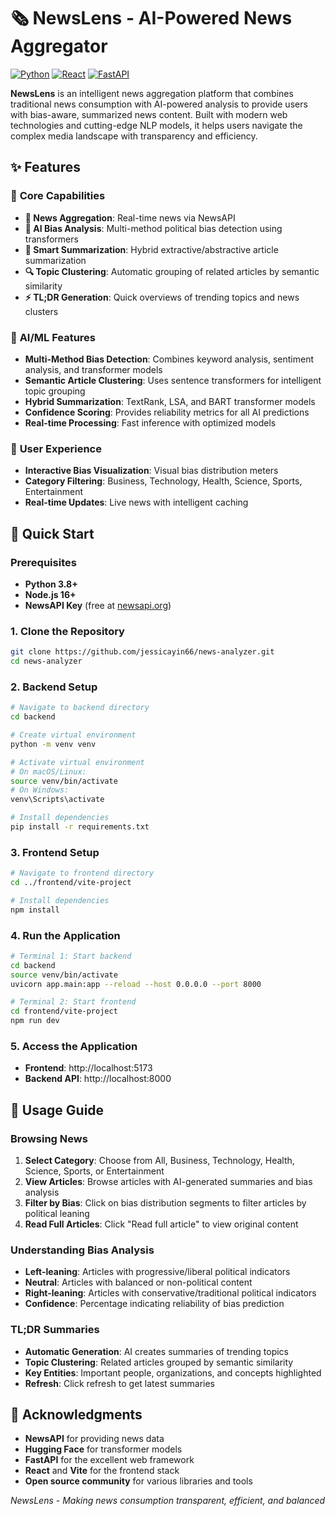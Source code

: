 # 🗞️ NewsLens - AI-Powered News Aggregator

[![Python](https://img.shields.io/badge/Python-3.8+-blue.svg)](https://python.org)
[![React](https://img.shields.io/badge/React-19-blue.svg)](https://reactjs.org)
[![FastAPI](https://img.shields.io/badge/FastAPI-0.100+-green.svg)](https://fastapi.tiangolo.com)

**NewsLens** is an intelligent news aggregation platform that combines traditional news consumption with AI-powered analysis to provide users with bias-aware, summarized news content. Built with modern web technologies and cutting-edge NLP models, it helps users navigate the complex media landscape with transparency and efficiency.

## ✨ Features

### 🎯 **Core Capabilities**
- **📰 News Aggregation**: Real-time news via NewsAPI
- **🤖 AI Bias Analysis**: Multi-method political bias detection using transformers
- **📝 Smart Summarization**: Hybrid extractive/abstractive article summarization
- **🔍 Topic Clustering**: Automatic grouping of related articles by semantic similarity
- **⚡ TL;DR Generation**: Quick overviews of trending topics and news clusters

### 🧠 **AI/ML Features**
- **Multi-Method Bias Detection**: Combines keyword analysis, sentiment analysis, and transformer models
- **Semantic Article Clustering**: Uses sentence transformers for intelligent topic grouping
- **Hybrid Summarization**: TextRank, LSA, and BART transformer models
- **Confidence Scoring**: Provides reliability metrics for all AI predictions
- **Real-time Processing**: Fast inference with optimized models

### 🎨 **User Experience**
- **Interactive Bias Visualization**: Visual bias distribution meters
- **Category Filtering**: Business, Technology, Health, Science, Sports, Entertainment
- **Real-time Updates**: Live news with intelligent caching

## 🚀 Quick Start

### Prerequisites
- **Python 3.8+**
- **Node.js 16+**
- **NewsAPI Key** (free at [newsapi.org](https://newsapi.org))

### 1. Clone the Repository
```bash
git clone https://github.com/jessicayin66/news-analyzer.git
cd news-analyzer
```

### 2. Backend Setup
```bash
# Navigate to backend directory
cd backend

# Create virtual environment
python -m venv venv

# Activate virtual environment
# On macOS/Linux:
source venv/bin/activate
# On Windows:
venv\Scripts\activate

# Install dependencies
pip install -r requirements.txt
```

### 3. Frontend Setup
```bash
# Navigate to frontend directory
cd ../frontend/vite-project

# Install dependencies
npm install

```

### 4. Run the Application
```bash
# Terminal 1: Start backend
cd backend
source venv/bin/activate
uvicorn app.main:app --reload --host 0.0.0.0 --port 8000

# Terminal 2: Start frontend
cd frontend/vite-project
npm run dev
```

### 5. Access the Application
- **Frontend**: http://localhost:5173
- **Backend API**: http://localhost:8000

## 📖 Usage Guide

### **Browsing News**
1. **Select Category**: Choose from All, Business, Technology, Health, Science, Sports, or Entertainment
2. **View Articles**: Browse articles with AI-generated summaries and bias analysis
3. **Filter by Bias**: Click on bias distribution segments to filter articles by political leaning
4. **Read Full Articles**: Click "Read full article" to view original content

### **Understanding Bias Analysis**
- **Left-leaning**: Articles with progressive/liberal political indicators
- **Neutral**: Articles with balanced or non-political content
- **Right-leaning**: Articles with conservative/traditional political indicators
- **Confidence**: Percentage indicating reliability of bias prediction

### **TL;DR Summaries**
- **Automatic Generation**: AI creates summaries of trending topics
- **Topic Clustering**: Related articles grouped by semantic similarity
- **Key Entities**: Important people, organizations, and concepts highlighted
- **Refresh**: Click refresh to get latest summaries

## 🙏 Acknowledgments

- **NewsAPI** for providing news data
- **Hugging Face** for transformer models
- **FastAPI** for the excellent web framework
- **React** and **Vite** for the frontend stack
- **Open source community** for various libraries and tools

*NewsLens - Making news consumption transparent, efficient, and balanced*

